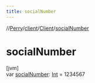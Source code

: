 ```yaml
---
title: socialNumber
---
```

//[Perry](../../../index.html)/[client](../index.html)/[Client](index.html)/[socialNumber](social-number.html)



# socialNumber



[jvm]\
var [socialNumber](social-number.html): [Int](https://kotlinlang.org/api/latest/jvm/stdlib/kotlin/-int/index.html) = 1234567





